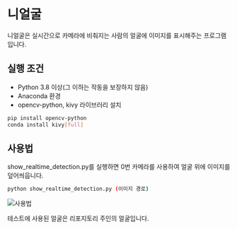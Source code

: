 # 니얼굴

니얼굴은 실시간으로 카메라에 비춰지는 사람의 얼굴에 이미지를 표시해주는 프로그램입니다.

## 실행 조건

- Python 3.8 이상(그 이하는 작동을 보장하지 않음)
- Anaconda 환경
- opencv-python, kivy 라이브러리 설치

```bash
pip install opencv-python
conda install kivy[full]
```

## 사용법

show_realtime_detection.py를 실행하면 0번 카메라를 사용하여 얼굴 위에 이미지를 덮어씌웁니다.

```bash
python show_realtime_detection.py (이미지 경로)
```

![사용법](/assets/yourface.gif)

테스트에 사용된 얼굴은 리포지토리 주인의 얼굴입니다.